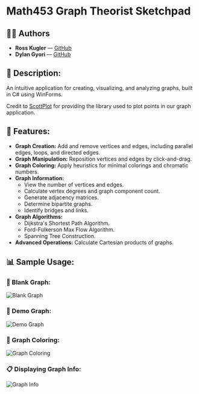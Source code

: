 # Math453 Graph Theorist Sketchpad

## 👨‍💻 Authors
- **Ross Kugler** — [GitHub](https://github.com/rk3026)  
- **Dylan Gyori** — [GitHub](https://github.com/JustDylan)

## 📌 Description:
An intuitive application for creating, visualizing, and analyzing graphs, built in C# using WinForms.

Credit to [ScottPlot](https://scottplot.net/) for providing the library used to plot points in our graph application.

## 🚀 Features:
- **Graph Creation:** Add and remove vertices and edges, including parallel edges, loops, and directed edges.
- **Graph Manipulation:** Reposition vertices and edges by click-and-drag.
- **Graph Coloring:** Apply heuristics for minimal colorings and chromatic numbers.
- **Graph Information:** 
  - View the number of vertices and edges.
  - Calculate vertex degrees and graph component count.
  - Generate adjacency matrices.
  - Determine bipartite graphs.
  - Identify bridges and links.
- **Graph Algorithms:** 
  - Dijkstra's Shortest Path Algorithm.
  - Ford-Fulkerson Max Flow Algorithm.
  - Spanning Tree Construction.
- **Advanced Operations:** Calculate Cartesian products of graphs.

## 📊 Sample Usage:
### 📝 Blank Graph:
![Blank Graph](https://github.com/user-attachments/assets/10e16bd5-212f-45ca-acd6-5e395c8ad3a9)

### 📐 Demo Graph:
![Demo Graph](https://github.com/user-attachments/assets/b99d5cbe-33d3-4ad6-8081-e022a6e83bb3)

### 🎨 Graph Coloring:
![Graph Coloring](https://github.com/user-attachments/assets/b9770dec-cb75-4ee6-ade7-4e9df04161f4)

### 📋 Displaying Graph Info:
![Graph Info](https://github.com/user-attachments/assets/72e78f15-9be3-4cfb-acad-3bbd0f26fd34)
